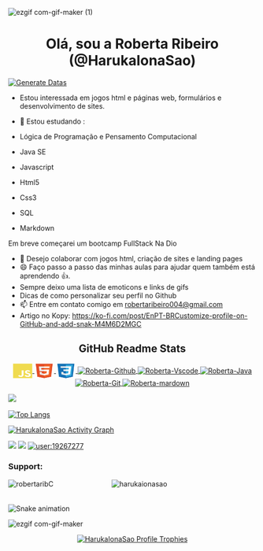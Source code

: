 ![ezgif com-gif-maker (1)](https://user-images.githubusercontent.com/95101635/170268817-b8816797-3c2b-42e4-a76e-42559335b10c.gif)


<h1 align="center"> Olá, sou a Roberta Ribeiro (@HarukaIonaSao)</h1>

[![Generate Datas](https://github.com/HarukaIonaSao/HarukaIonaSao/actions/workflows/main.yml/badge.svg)](https://github.com/HarukaIonaSao/HarukaIonaSao/actions/workflows/main.yml)


- Estou interessada em jogos html e páginas web, formulários e desenvolvimento de sites.


 - 🌱 Estou estudando :
 
- Lógica de Programação e Pensamento Computacional 
- Java SE
- Javascript 
- Html5
- Css3
- SQL
- Markdown

 Em breve começarei um bootcamp FullStack Na Dio
 
 - 💞️ Desejo colaborar com jogos html, criação de sites e landing pages 
 - :smile: Faço passo a passo das minhas aulas para ajudar quem também está aprendendo :thumbsup:. 
 - Sempre deixo uma lista de emoticons e links de gifs
 - Dicas de como personalizar seu perfil no Github
 - 📫 Entre em contato comigo em robertaribeiro004@gmail.com
 - Artigo no Kopy: https://ko-fi.com/post/EnPT-BRCustomize-profile-on-GitHub-and-add-snak-M4M6D2MGC 

<p align="center">
 
 <h2 align="center">GitHub Readme Stats</h2>
 
</p>

  <p align="center">
    <a href="https://github.com/HarukaIonaSao/github-readme-stats/actions">
      <img align="center" alt="Roberta-Js" height="30" width="40" src="https://raw.githubusercontent.com/devicons/devicon/master/icons/javascript/javascript-plain.svg">
    <img align="center" alt="Roberta-HTML" height="30" width="40" src="https://raw.githubusercontent.com/devicons/devicon/master/icons/html5/html5-original.svg">
      <img align="center" alt="Roberta-CSS" height="30" width="40" src="https://raw.githubusercontent.com/devicons/devicon/master/icons/css3/css3-original.svg">
   <img align="center" alt="Roberta-Github" height="30" width="40" src="https://cdn.jsdelivr.net/gh/devicons/devicon/icons/github/github-original.svg" />
  <img align="center" alt="Roberta-Vscode" height="30" width="40" src="https://cdn.jsdelivr.net/gh/devicons/devicon/icons/vscode/vscode-original.svg" />
  <img align="center" alt="Roberta-Java" height="30" width="40"src="https://cdn.jsdelivr.net/gh/devicons/devicon/icons/java/java-original-wordmark.svg" />
     <img align="center" alt="Roberta-Git" height="30" width="40"src="https://img.icons8.com/color/48/000000/git.png" />
  <img align="center" alt="Roberta-mardown" height="30" width="40"src="https://cdn.jsdelivr.net/gh/devicons/devicon/icons/markdown/markdown-original.svg" />       
    
     
     
     
 <div align="left">
  <a href="https://github.com/HarukaIonaSao">
  <img height="180em" src="https://github-readme-stats.vercel.app/api?username=HarukaIonaSao&show_icons=true&theme=radical&include_all_commits=true&count_private=true"/>

</div>

[![Top Langs](https://github-readme-stats.vercel.app/api/top-langs/?username=HarukaIonaSao&theme=radical)](https://github.com/HarukaIonaSao/github-readme-stats)

 <a href="https://github.com/HarukaIonaSao/github-readme-activity-graph"><img alt="HarukaIonaSao Activity Graph" src="https://activity-graph.herokuapp.com/graph?username=HarukaIonaSao&bg_color=0d214f&color=5BCDEC&line=5BCDEC&point=FFFFFF&hide_border=false" /></a>
  

<div>
<a href = "mailto:robertaribeiro004@gmail.com"><img src="https://img.shields.io/badge/-Gmail-%23333?style=for-the-badge&logo=gmail&logoColor=lime" target="_blank"></a>
  <a href="https://www.linkedin.com/in/roberta-ribeiro-b5521a4b/" target="_blank"><img src="https://img.shields.io/badge/-LinkedIn-%230077B5?style=for-the-badge&logo=linkedin&logoColor=navyblue" target="_blank"></a> 
  <a href="https://stackoverflow.com/users/edit/19267277" target="blank"><img src="https://raw.githubusercontent.com/rahuldkjain/github-profile-readme-generator/master/src/images/icons/Social/stack-overflow.svg" alt="user:19267277" height="30" width="40" /></a>
 <h3 align="left">Support:</h3>

<p><a href="https://www.buymeacoffee.com/robertaribC"> <img align="left" src="https://cdn.buymeacoffee.com/buttons/v2/default-yellow.png" height="50" width="210" alt="robertaribC" /></a><a href="https://ko-fi.com/harukaionasao"> <img align="left" src="https://cdn.ko-fi.com/cdn/kofi3.png?v=3" height="50" width="210" alt="harukaionasao" /></a></p><br><br>


      
      
![Snake animation](https://github.com/HarukaIonaSao/HarukaIonaSao/blob/output/github-contribution-grid-snake.svg)
 
 
 ![ezgif com-gif-maker](https://user-images.githubusercontent.com/95101635/169656326-3cf8978f-6bf5-45dd-bdf7-7fdd7787ad7b.gif) 

<!-- GitHub Profile Trophies https://github.com/HarukaIonaSao/github-profile-trophy -->
<div align="center">
  <a href="https://github.com/HarukaIonaSao/github-profile-trophy">
    <img src="https://github-profile-trophy.vercel.app/?username=HarukaIonaSao&theme=onestar&no-frame=true" alt="HarukaIonaSao Profile Trophies" />
  </a>
</div>






